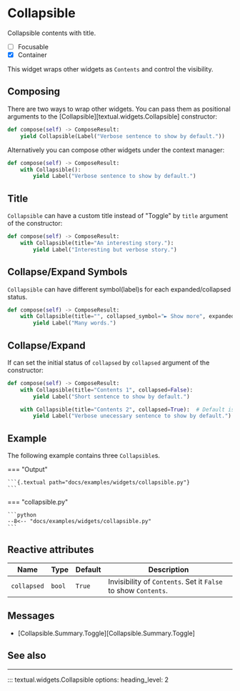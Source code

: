 # Collapsible

<!-- !!! tip "Added in version .." -->

Collapsible contents with title.

- [ ] Focusable
- [x] Container

This widget wraps other widgets as `Contents` and control the visibility.

## Composing

There are two ways to wrap other widgets.
You can pass them as positional arguments to the [Collapsible][textual.widgets.Collapsible] constructor:

```python
def compose(self) -> ComposeResult:
    yield Collapsible(Label("Verbose sentence to show by default."))

```

Alternatively you can compose other widgets under the context manager:

```python
def compose(self) -> ComposeResult:
    with Collapsible():
        yield Label("Verbose sentence to show by default.")

```

## Title

`Collapsible` can have a custom title instead of "Toggle" by `title` argument of the constructor:

```python
def compose(self) -> ComposeResult:
    with Collapsible(title="An interesting story."):
        yield Label("Interesting but verbose story.")

```

## Collapse/Expand Symbols

`Collapsible` can have different symbol(label)s for each expanded/collapsed status.

```python
def compose(self) -> ComposeResult:
    with Collapsible(title="", collapsed_symbol="► Show more", expanded_symbol="▼ Close"):
        yield Label("Many words.")

```

## Collapse/Expand

If can set the initial status of `collapsed` by `collapsed` argument of the constructor:

```python
def compose(self) -> ComposeResult:
    with Collapsible(title="Contents 1", collapsed=False):
        yield Label("Short sentence to show by default.")

    with Collapsible(title="Contents 2", collapsed=True):  # Default is True
        yield Label("Verbose unecessary sentence to show by default.")
```

## Example

The following example contains three `Collapsible`s.

=== "Output"

    ```{.textual path="docs/examples/widgets/collapsible.py"}
    ```

=== "collapsible.py"

    ```python
    --8<-- "docs/examples/widgets/collapsible.py"
    ```

## Reactive attributes

| Name        | Type   | Default | Description                                                    |
| ----------- | ------ | ------- | -------------------------------------------------------------- |
| `collapsed` | `bool` | `True`  | Invisibility of `Contents`. Set it `False` to show `Contents`. |

## Messages

- [Collapsible.Summary.Toggle][Collapsible.Summary.Toggle]

## See also

<!-- TODO: Add Accordion widgets later -->

---


::: textual.widgets.Collapsible
    options:
      heading_level: 2

